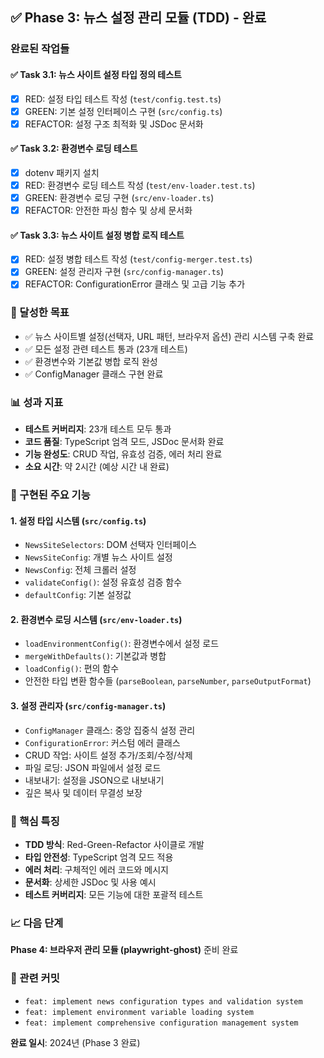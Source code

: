## ✅ Phase 3: 뉴스 설정 관리 모듈 (TDD) - 완료

### 완료된 작업들

#### ✅ Task 3.1: 뉴스 사이트 설정 타입 정의 테스트
- [x] RED: 설정 타입 테스트 작성 (`test/config.test.ts`)
- [x] GREEN: 기본 설정 인터페이스 구현 (`src/config.ts`)
- [x] REFACTOR: 설정 구조 최적화 및 JSDoc 문서화

#### ✅ Task 3.2: 환경변수 로딩 테스트
- [x] dotenv 패키지 설치
- [x] RED: 환경변수 로딩 테스트 작성 (`test/env-loader.test.ts`)
- [x] GREEN: 환경변수 로딩 구현 (`src/env-loader.ts`)
- [x] REFACTOR: 안전한 파싱 함수 및 상세 문서화

#### ✅ Task 3.3: 뉴스 사이트 설정 병합 로직 테스트
- [x] RED: 설정 병합 테스트 작성 (`test/config-merger.test.ts`)
- [x] GREEN: 설정 관리자 구현 (`src/config-manager.ts`)
- [x] REFACTOR: ConfigurationError 클래스 및 고급 기능 추가

### 🎯 달성한 목표
- ✅ 뉴스 사이트별 설정(선택자, URL 패턴, 브라우저 옵션) 관리 시스템 구축 완료
- ✅ 모든 설정 관련 테스트 통과 (23개 테스트)
- ✅ 환경변수와 기본값 병합 로직 완성
- ✅ ConfigManager 클래스 구현 완료

### 📊 성과 지표
- **테스트 커버리지**: 23개 테스트 모두 통과
- **코드 품질**: TypeScript 엄격 모드, JSDoc 문서화 완료
- **기능 완성도**: CRUD 작업, 유효성 검증, 에러 처리 완료
- **소요 시간**: 약 2시간 (예상 시간 내 완료)

### 🔧 구현된 주요 기능

#### 1. 설정 타입 시스템 (`src/config.ts`)
- `NewsSiteSelectors`: DOM 선택자 인터페이스
- `NewsSiteConfig`: 개별 뉴스 사이트 설정
- `NewsConfig`: 전체 크롤러 설정
- `validateConfig()`: 설정 유효성 검증 함수
- `defaultConfig`: 기본 설정값

#### 2. 환경변수 로딩 시스템 (`src/env-loader.ts`)
- `loadEnvironmentConfig()`: 환경변수에서 설정 로드
- `mergeWithDefaults()`: 기본값과 병합
- `loadConfig()`: 편의 함수
- 안전한 타입 변환 함수들 (`parseBoolean`, `parseNumber`, `parseOutputFormat`)

#### 3. 설정 관리자 (`src/config-manager.ts`)
- `ConfigManager` 클래스: 중앙 집중식 설정 관리
- `ConfigurationError`: 커스텀 에러 클래스
- CRUD 작업: 사이트 설정 추가/조회/수정/삭제
- 파일 로딩: JSON 파일에서 설정 로드
- 내보내기: 설정을 JSON으로 내보내기
- 깊은 복사 및 데이터 무결성 보장

### 🌟 핵심 특징
- **TDD 방식**: Red-Green-Refactor 사이클로 개발
- **타입 안전성**: TypeScript 엄격 모드 적용
- **에러 처리**: 구체적인 에러 코드와 메시지
- **문서화**: 상세한 JSDoc 및 사용 예시
- **테스트 커버리지**: 모든 기능에 대한 포괄적 테스트

### 📈 다음 단계
**Phase 4: 브라우저 관리 모듈 (playwright-ghost)** 준비 완료

### 🔗 관련 커밋
- `feat: implement news configuration types and validation system`
- `feat: implement environment variable loading system`
- `feat: implement comprehensive configuration management system`

**완료 일시**: 2024년 (Phase 3 완료) 